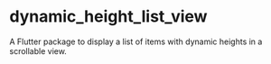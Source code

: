 # dynamic_height_list_view
A Flutter package to display a list of items with dynamic heights in a scrollable view.
